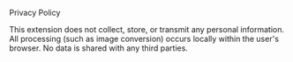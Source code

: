 Privacy Policy

This extension does not collect, store, or transmit any personal information.
All processing (such as image conversion) occurs locally within the user's browser.
No data is shared with any third parties.
